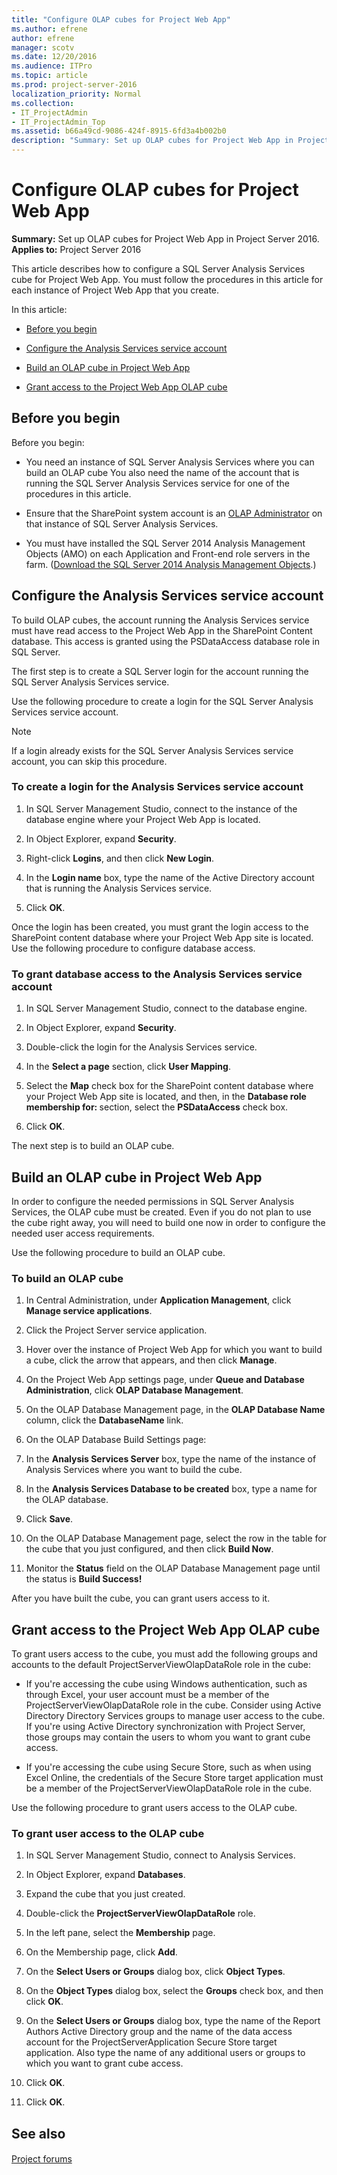 ```yaml
---
title: "Configure OLAP cubes for Project Web App"
ms.author: efrene
author: efrene
manager: scotv
ms.date: 12/20/2016
ms.audience: ITPro
ms.topic: article
ms.prod: project-server-2016
localization_priority: Normal
ms.collection:
- IT_ProjectAdmin
- IT_ProjectAdmin_Top
ms.assetid: b66a49cd-9086-424f-8915-6fd3a4b002b0
description: "Summary: Set up OLAP cubes for Project Web App in Project Server 2016."
---
```


# Configure OLAP cubes for Project Web App
 
 **Summary:** Set up OLAP cubes for Project Web App in Project Server 2016.<br/>
**Applies to:** Project Server 2016
  
This article describes how to configure a SQL Server Analysis Services cube for Project Web App. You must follow the procedures in this article for each instance of Project Web App that you create.
  
In this article:
  
- [Before you begin](configure-olap-cubes-for-project-web-app.md#begin)
    
- [Configure the Analysis Services service account](configure-olap-cubes-for-project-web-app.md#proc1)
    
- [Build an OLAP cube in Project Web App](configure-olap-cubes-for-project-web-app.md#proc2)
    
- [Grant access to the Project Web App OLAP cube](configure-olap-cubes-for-project-web-app.md#proc3)
    
## Before you begin
<a name="begin"> </a>

Before you begin:
  
- You need an instance of SQL Server Analysis Services where you can build an OLAP cube You also need the name of the account that is running the SQL Server Analysis Services service for one of the procedures in this article.
    
- Ensure that the SharePoint system account is an [OLAP Administrator](https://go.microsoft.com/fwlink/p/?LinkID=717498) on that instance of SQL Server Analysis Services.
    
- You must have installed the SQL Server 2014 Analysis Management Objects (AMO) on each Application and Front-end role servers in the farm. ([Download the SQL Server 2014 Analysis Management Objects](https://go.microsoft.com/fwlink/?LinkId=722556).)
    
## Configure the Analysis Services service account
<a name="proc1"> </a>

To build OLAP cubes, the account running the Analysis Services service must have read access to the Project Web App in the SharePoint Content database. This access is granted using the PSDataAccess database role in SQL Server.
  
The first step is to create a SQL Server login for the account running the SQL Server Analysis Services service.
  
Use the following procedure to create a login for the SQL Server Analysis Services service account.
  
> [!NOTE]
> If a login already exists for the SQL Server Analysis Services service account, you can skip this procedure. 
  
### To create a login for the Analysis Services service account

1. In SQL Server Management Studio, connect to the instance of the database engine where your Project Web App is located.
    
2. In Object Explorer, expand **Security**.
    
3. Right-click **Logins**, and then click **New Login**.
    
4. In the **Login name** box, type the name of the Active Directory account that is running the Analysis Services service.
    
5. Click **OK**.
    
Once the login has been created, you must grant the login access to the SharePoint content database where your Project Web App site is located. Use the following procedure to configure database access.
  
### To grant database access to the Analysis Services service account

1. In SQL Server Management Studio, connect to the database engine.
    
2. In Object Explorer, expand **Security**.
    
3. Double-click the login for the Analysis Services service.
    
4. In the **Select a page** section, click **User Mapping**.
    
5. Select the **Map** check box for the SharePoint content database where your Project Web App site is located, and then, in the **Database role membership for: <database>** section, select the **PSDataAccess** check box.
    
6. Click **OK**.
    
The next step is to build an OLAP cube.
  
## Build an OLAP cube in Project Web App
<a name="proc2"> </a>

In order to configure the needed permissions in SQL Server Analysis Services, the OLAP cube must be created. Even if you do not plan to use the cube right away, you will need to build one now in order to configure the needed user access requirements.
  
Use the following procedure to build an OLAP cube.
  
### To build an OLAP cube

1. In Central Administration, under **Application Management**, click **Manage service applications**.
    
2. Click the Project Server service application.
    
3. Hover over the instance of Project Web App for which you want to build a cube, click the arrow that appears, and then click **Manage**.
    
4. On the Project Web App settings page, under **Queue and Database Administration**, click **OLAP Database Management**.
    
5. On the OLAP Database Management page, in the **OLAP Database Name** column, click the **DatabaseName** link.
    
6. On the OLAP Database Build Settings page:
    
1. In the **Analysis Services Server** box, type the name of the instance of Analysis Services where you want to build the cube.
    
2. In the **Analysis Services Database to be created** box, type a name for the OLAP database.
    
3. Click **Save**.
    
7. On the OLAP Database Management page, select the row in the table for the cube that you just configured, and then click **Build Now**.
    
8. Monitor the **Status** field on the OLAP Database Management page until the status is **Build Success!**
    
After you have built the cube, you can grant users access to it.
  
## Grant access to the Project Web App OLAP cube
<a name="proc3"> </a>

To grant users access to the cube, you must add the following groups and accounts to the default ProjectServerViewOlapDataRole role in the cube:
  
- If you're accessing the cube using Windows authentication, such as through Excel, your user account must be a member of the ProjectServerViewOlapDataRole role in the cube. Consider using Active Directory Directory Services groups to manage user access to the cube. If you're using Active Directory synchronization with Project Server, those groups may contain the users to whom you want to grant cube access.
    
- If you're accessing the cube using Secure Store, such as when using Excel Online, the credentials of the Secure Store target application must be a member of the ProjectServerViewOlapDataRole role in the cube.
    
Use the following procedure to grant users access to the OLAP cube.
  
### To grant user access to the OLAP cube

1. In SQL Server Management Studio, connect to Analysis Services.
    
2. In Object Explorer, expand **Databases**.
    
3. Expand the cube that you just created.
    
4. Double-click the **ProjectServerViewOlapDataRole** role.
    
5. In the left pane, select the **Membership** page.
    
6. On the Membership page, click **Add**.
    
7. On the **Select Users or Groups** dialog box, click **Object Types**.
    
8. On the **Object Types** dialog box, select the **Groups** check box, and then click **OK**.
    
9. On the **Select Users or Groups** dialog box, type the name of the Report Authors Active Directory group and the name of the data access account for the ProjectServerApplication Secure Store target application. Also type the name of any additional users or groups to which you want to grant cube access.
    
10. Click **OK**.
    
11. Click **OK**.
    
## See also
<a name="proc3"> </a>

#### 

[Project forums](https://social.technet.microsoft.com/Forums/en-US/category/project)

